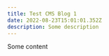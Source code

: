 ```yaml
---
title: Test CMS Blog 1
date: 2022-08-23T15:01:01.352Z
description: Some description
---
```

Some content